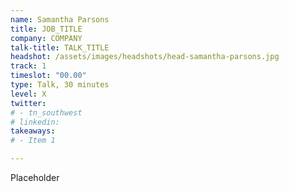 ```yaml
---
name: Samantha Parsons
title: JOB_TITLE
company: COMPANY
talk-title: TALK_TITLE
headshot: /assets/images/headshots/head-samantha-parsons.jpg
track: 1
timeslot: "00.00"
type: Talk, 30 minutes
level: X
twitter:
# - tn_southwest 
# linkedin: 
takeaways:
# - Item 1

---
```


Placeholder
